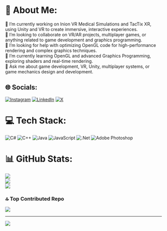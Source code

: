 # 💫 About Me:
🔭 I’m currently working on Inion VR Medical Simulations and TacTix XR, using Unity and VR to create immersive, interactive experiences.<br>👯 I’m looking to collaborate on VR/AR projects, multiplayer games, or anything related to game development and graphics programming.<br>🤝 I’m looking for help with optimizing OpenGL code for high-performance rendering and complex graphics techniques.<br>🌱 I’m currently learning OpenGL and advanced Graphics Programming, exploring shaders and real-time rendering.<br>💬 Ask me about game development, VR, Unity, multiplayer systems, or game mechanics design and development.<br>


## 🌐 Socials:
[![Instagram](https://img.shields.io/badge/Instagram-%23E4405F.svg?logo=Instagram&logoColor=white)](https://instagram.com/sidd_stha11) [![LinkedIn](https://img.shields.io/badge/LinkedIn-%230077B5.svg?logo=linkedin&logoColor=white)](https://linkedin.com/in/https://www.linkedin.com/in/siddhartha-shrestha-2ba58a21b?lipi=urn%3Ali%3Apage%3Ad_flagship3_profile_view_base_contact_details%3BNUPc6%2FeoQWOlIHExO%2FTJhQ%3D%3D) [![X](https://img.shields.io/badge/X-black.svg?logo=X&logoColor=white)](https://x.com/sresidd) 

# 💻 Tech Stack:
![C#](https://img.shields.io/badge/c%23-%23239120.svg?style=for-the-badge&logo=csharp&logoColor=white) ![C++](https://img.shields.io/badge/c++-%2300599C.svg?style=for-the-badge&logo=c%2B%2B&logoColor=white) ![Java](https://img.shields.io/badge/java-%23ED8B00.svg?style=for-the-badge&logo=openjdk&logoColor=white) ![JavaScript](https://img.shields.io/badge/javascript-%23323330.svg?style=for-the-badge&logo=javascript&logoColor=%23F7DF1E) ![.Net](https://img.shields.io/badge/.NET-5C2D91?style=for-the-badge&logo=.net&logoColor=white) ![Adobe Photoshop](https://img.shields.io/badge/adobe%20photoshop-%2331A8FF.svg?style=for-the-badge&logo=adobe%20photoshop&logoColor=white)
# 📊 GitHub Stats:
![](https://github-readme-stats.vercel.app/api?username=sresidd&theme=dark&hide_border=false&include_all_commits=true&count_private=true)<br/>
![](https://github-readme-streak-stats.herokuapp.com/?user=sresidd&theme=dark&hide_border=false)<br/>
![](https://github-readme-stats.vercel.app/api/top-langs/?username=sresidd&theme=dark&hide_border=false&include_all_commits=true&count_private=true&layout=compact)

### 🔝 Top Contributed Repo
![](https://github-contributor-stats.vercel.app/api?username=sresidd&limit=5&theme=dark&combine_all_yearly_contributions=true)

---
[![](https://visitcount.itsvg.in/api?id=sresidd&icon=2&color=0)](https://visitcount.itsvg.in)

<!-- Proudly created with GPRM ( https://gprm.itsvg.in ) -->
